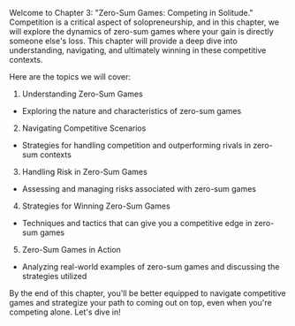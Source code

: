 Welcome to Chapter 3: "Zero-Sum Games: Competing in Solitude." Competition is a critical aspect of solopreneurship, and in this chapter, we will explore the dynamics of zero-sum games where your gain is directly someone else's loss. This chapter will provide a deep dive into understanding, navigating, and ultimately winning in these competitive contexts.

Here are the topics we will cover:

1. Understanding Zero-Sum Games
- Exploring the nature and characteristics of zero-sum games

2. Navigating Competitive Scenarios
- Strategies for handling competition and outperforming rivals in zero-sum contexts

3. Handling Risk in Zero-Sum Games
- Assessing and managing risks associated with zero-sum games

4. Strategies for Winning Zero-Sum Games
- Techniques and tactics that can give you a competitive edge in zero-sum games

5. Zero-Sum Games in Action
- Analyzing real-world examples of zero-sum games and discussing the strategies utilized

By the end of this chapter, you'll be better equipped to navigate competitive games and strategize your path to coming out on top, even when you're competing alone. Let's dive in!